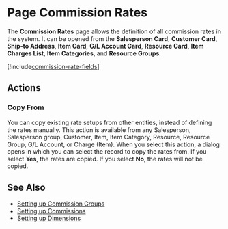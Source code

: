 # Page Commission Rates

The **Commission Rates** page allows the definition of all commission rates in the system. It can be opened from the **Salesperson Card**, **Customer Card**, **Ship-to Address**, **Item Card**, **G/L Account Card**, **Resource Card**, **Item Charges List**, **Item Categories**, and **Resource Groups**.

[!include[commission-rate-fields](includes/commission-rate-fields.md)]

## Actions

### Copy From

You can copy existing rate setups from other entities, instead of defining the rates manually. This action is available from any Salesperson, Salesperson group, Customer, Item, Item Category, Resource, Resource Group, G/L Account, or Charge (Item). When you select this action, a dialog opens in which you can select the record to copy the rates from. If you select **Yes**, the rates are copied. If you select **No**, the rates will not be copied.

## See Also

- [Setting up Commission Groups](page-commission-group.md)
- [Setting up Commissions](commission-setup.md)
- [Setting up Dimensions](https://docs.microsoft.com/en-us/dynamics365/business-central/finance-dimensions#setting-up-dimensions)
